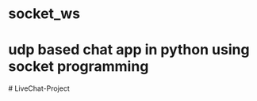 # socket_ws
# udp based chat app in python using socket programming
#   L i v e C h a t - P r o j e c t  
 